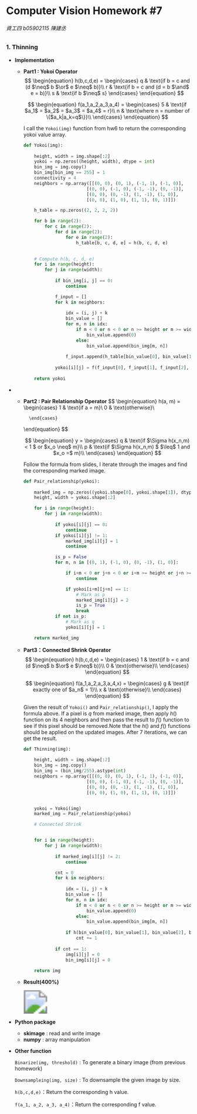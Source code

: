 # Computer Vision Homework #7

###### 資工四 b05902115 陳建丞

### 1. Thinning

* **Implementation**

  * **Part1 : Yokoi Operator**
    $$
    \begin{equation}    h(b,c,d,e) =    \begin{cases}        q & \text{if b = c and (d $\neq$ b $\or$ e $\neq$ b)}\\      r & \text{if b = c and (d = b $\and$ e = b)}\\        s & \text{if b $\neq$ s}      \end{cases}         \end{equation}
    $$

    $$
    \begin{equation}    f(a_1,a_2,a_3,a_4) =      \begin{cases}        5 & \text{if $a_1$ = $a_2$ = $a_3$ = $a_4$ = r}\\        n & \text{where n = number of \{$a_k|a_k=q$\}}\\      \end{cases}         \end{equation}
    $$

    I call the ```Yokoi(img)``` function from hw6 to return the corresponding yokoi value array.

    ``````python
    def Yokoi(img):
    	
    	height, width = img.shape[:2]
    	yokoi = np.zeros((height, width), dtype = int)
    	bin_img = img.copy()
    	bin_img[bin_img == 255] = 1
    	connectivity = 4
    	neighbors = np.array([[(0, 0), (0, 1), (-1, 1), (-1, 0)],
    						[(0, 0), (-1, 0), (-1, -1), (0, -1)],
    						[(0, 0), (0, -1), (1, -1), (1, 0)],
    						[(0, 0), (1, 0), (1, 1), (0, 1)]])
    
    	h_table = np.zeros((2, 2, 2, 2))
    
    	for b in range(2):
    		for c in range(2):
    			for d in range(2):
    				for e in range(2):
    					h_table[b, c, d, e] = h(b, c, d, e)
    
    	
    	# Compute h(b, c, d, e)
    	for i in range(height):
    		for j in range(width):
    			
    			if bin_img[i, j] == 0:
    				continue
    
    			f_input = []
    			for k in neighbors:
      				
    				idx = (i, j) + k
    				bin_value = []
    				for m, n in idx:
    					if m < 0 or n < 0 or n >= height or m >= width:
    						bin_value.append(0)
    					else:
    						bin_value.append(bin_img[m, n])
    				
    				f_input.append(h_table[bin_value[0], bin_value[1], bin_value[2], bin_value[3]])
    			
    			yokoi[i][j] = f(f_input[0], f_input[1], f_input[2], f_input[3])
    				
    	return yokoi
    ``````

    
* * **Part2 : Pair Relationship Operator**
    $$
    \begin{equation}
        h(a, m) =
        \begin{cases}
            1 & \text{if a = m}\\
          0 & \text{otherwise}\\
           
          \end{cases}       
      \end{equation}
    $$

    $$
    \begin{equation}
        y =
        \begin{cases}
          q & \text{if $\Sigma h(x_n,m) < 1 $ or $x_o \neq$ m}\\
          p & \text{if $\Sigma h(x_n,m) $ $\leq$  1 and $x_o =$ m}\\
          \end{cases}       
      \end{equation}
    $$

    Follow the formula from slides, I iterate through the images and find the corresponding marked image.

    ```python
    def Pair_relationship(yokoi):
    	
    	marked_img = np.zeros((yokoi.shape[0], yokoi.shape[1]), dtype = int)
    	height, width = yokoi.shape[:2]
    
    	for i in range(height):
    		for j in range(width):
    			
    			if yokoi[i][j] == 0:
    				continue
    			if yokoi[i][j] != 1:
    				marked_img[i][j] = 1
    				continue
    
    			is_p = False
    			for m, n in [(0, 1), (-1, 0), (0, -1), (1, 0)]:
    
    				if i+m < 0 or j+n < 0 or i+m >= height or j+n >= width:
    					continue
    
    				if yokoi[i+m][j+n] == 1:
    					# Mark as p
    					marked_img[i][j] = 2
    					is_p = True
    					break
    			if not is_p:
    				# Mark as q
    				yokoi[i][j] = 1
    
    	return marked_img
    ```

  

  

  * **Part3：Connected Shrink Operator**
    $$
    \begin{equation}
        h(b,c,d,e) =
        \begin{cases}
          1 & \text{if b = c and (d $\neq$ b $\or$ e $\neq$ b)}\\
          0 & \text{otherwise}\\
          \end{cases}       
      \end{equation}
    $$

    $$
    \begin{equation}
        f(a_1,a_2,a_3,a_4,x) =
        \begin{cases}
          g & \text{if exactly one of $a_n$ = 1}\\
          x & \text{otherwise}\\
          \end{cases}       
      \end{equation}
    $$

    Given the result of ```Yokoi()``` and ```Pair_relationship()```, I apply the formula above. If a pixel is $q$ from marked image, then apply $h()$ function on its 4 neighbors and then pass the result to $f()$ function to see if this pixel should be removed.Note that the $h()$ and $f()$ functions should be applied on the updated images. After 7 iterations, we can get the result.

    ``````python
    def Thinning(img):
    	
    	height, width = img.shape[:2]
    	bin_img = img.copy()
    	bin_img = (bin_img/255).astype(int)
    	neighbors = np.array([[(0, 0), (0, 1), (-1, 1), (-1, 0)],
    						[(0, 0), (-1, 0), (-1, -1), (0, -1)],
    						[(0, 0), (0, -1), (1, -1), (1, 0)],
    						[(0, 0), (1, 0), (1, 1), (0, 1)]])
    
    
    	yokoi = Yokoi(img)
    	marked_img = Pair_relationship(yokoi)
    
    	# Connected Shrink
    
    
    	for i in range(height):
    		for j in range(width):
    			
    			if marked_img[i][j] != 2:
    				continue
    
    			cnt = 0
    			for k in neighbors:
      					
    				idx = (i, j) + k
    				bin_value = []
    				for m, n in idx:
    					if m < 0 or n < 0 or n >= height or m >= width:
    						bin_value.append(0)
    					else:
    						bin_value.append(bin_img[m, n])
    				
    				if h(bin_value[0], bin_value[1], bin_value[2], bin_value[3]) == 1:
    					cnt += 1
    			
    			if cnt == 1:
    				img[i][j] = 0
    				bin_img[i][j] = 0	
    	
    	return img
    
    ``````

  * **Result(400%)**

    <img src = "/Users/Ingram/Desktop/CSIE/4-1/Computer Vision/hw/B05902115_HW7_ver1/lena_thinning.png" style="zoom:400%"/>

* **Python package**

  * **skimage** : read and write image
  * **numpy** : array manipulation

* **Other function**

  ```Binarize(img, threshold)``` : To generate a binary image (from previous homework)

  ```Downsampleing(img, size)``` : To downsample the given image by size.

  ```h(b,c,d,e)```：Return the corresponding h value.

  ```f(a_1, a_2, a_3, a_4)```：Return the corresponding f value.